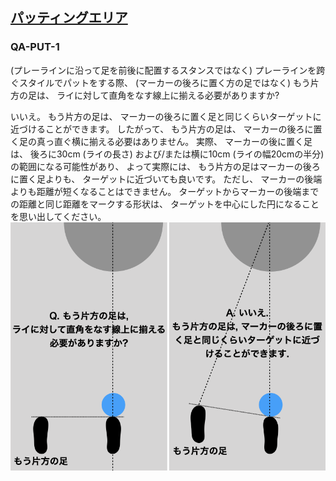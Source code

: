## [パッティングエリア](80601)

### QA-PUT-1
(プレーラインに沿って足を前後に配置するスタンスではなく)
プレーラインを跨ぐスタイルでパットをする際、
(マーカーの後ろに置く方の足ではなく)
もう片方の足は、
ライに対して直角をなす線上に揃える必要がありますか?

いいえ。
もう片方の足は、
マーカーの後ろに置く足と同じくらいターゲットに近づけることができます。
したがって、
もう片方の足は、
マーカーの後ろに置く足の真っ直ぐ横に揃える必要はありません。
実際、
マーカーの後に置く足は、
後ろに30cm
(ライの長さ)
および/または横に10cm
(ライの幅20cmの半分)
の範囲になる可能性があり、
よって実際には、
もう片方の足はマーカーの後ろに置く足よりも、
ターゲットに近づいても良いです。
ただし、
マーカーの後端よりも距離が短くなることはできません。
ターゲットからマーカーの後端までの距離と同じ距離をマークする形状は、
ターゲットを中心にした円になることを思い出してください。
![ストラドルパット](assets/img/qa-put-1.png)
